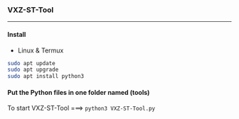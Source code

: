 ### VXZ-ST-Tool
---
#### Install
* Linux & Termux
```bash
sudo apt update
sudo apt upgrade
sudo apt install python3
```
#### Put the Python files in one folder named (tools)

To start VXZ-ST-Tool ===>
`python3 VXZ-ST-Tool.py`
